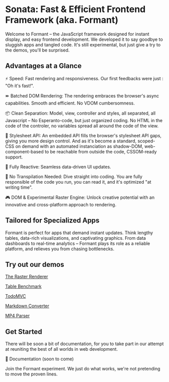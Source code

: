 
Sonata: Fast & Efficient Frontend Framework (aka. Formant)
============================================

Welcome to Formant – the JavaScript framework designed for instant display, and easy frontend development. We developed it to say goodbye to sluggish apps and tangled code. It's still experimental, but just give a try to the demos, you'll be surprised.

Advantages at a Glance
----------------------

⚡ Speed: Fast rendering and responsiveness. Our first feedbacks were just : "Oh it's fast!".

⏩ Batched DOM Rendering: The rendering embraces the browser's async capabilities. Smooth and efficient. No VDOM cumbersomness.

📦 Clean Separation: Model, view, controller and styles, all separated, all Javascript – No Esperanto-code, but just organized coding. No HTML in the code of the controler, no variables spread all around the code of the view.

🎨 Stylesheet API: An embedded API fills the browser's stylesheet API gaps, giving you more design control. And as it's become a standard, scoped-CSS on demand with an automated instanciation as shadow-DOM, web-component-based to be reachable from outside the code, CSSOM-ready support.

🔌 Fully Reactive: Seamless data-driven UI updates.

🚀 No Transpilation Needed: Dive straight into coding. You are fully responsible of the code you run, you can read it, and it's optimized "at writing time".

🎮 DOM & Experimental Raster Engine: Unlock creative potential with an innovative and cross-platform approach to rendering.

Tailored for Specialized Apps
-----------------------------

Formant is perfect for apps that demand instant updates. Think lengthy tables, data-rich visualizations, and captivating graphics. From data dashboards to real-time analytics – Formant plays its role as a reliable platform, and relieves you from chasing bottlenecks.

Try out our demos
-----------------

[The Raster Renderer](http://rasterrenderer.kinegraphx.com)

[Table Benchmark](http://tablebenchmark.kinegraphx.com)

[TodoMVC](http://todomvc.kinegraphx.com)

[Markdown Converter](http://markdown.kinegraphx.com)

[MP4 Parser](http://mp4parser.kinegraphx.com)

Get Started
-----------

There will be soon a bit of documentation, for you to take part in our attempt at reuniting the best of all worlds in web development.

🔗 Documentation (soon to come)


Join the Formant experiment. We just do what works, we're not pretending to move the proven lines.